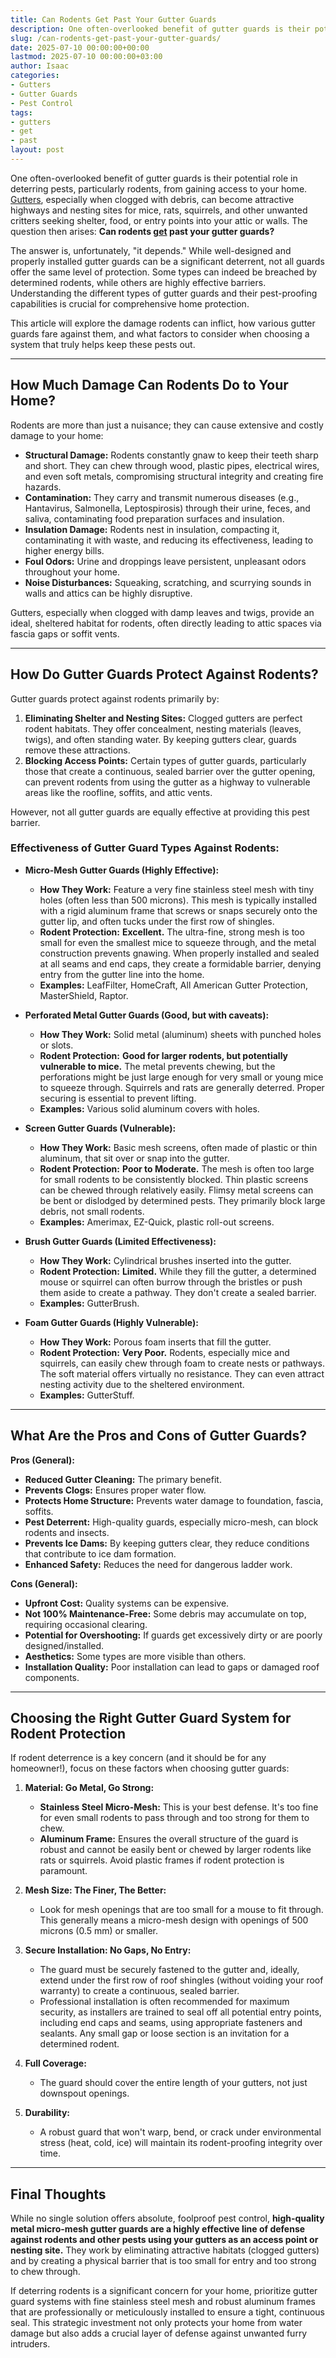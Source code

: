 ```yaml
---
title: Can Rodents Get Past Your Gutter Guards
description: One often-overlooked benefit of gutter guards is their potential role in deterring pests, particularly rodents, from gaining access to your home.
slug: /can-rodents-get-past-your-gutter-guards/
date: 2025-07-10 00:00:00+00:00
lastmod: 2025-07-10 00:00:00+03:00
author: Isaac
categories:
- Gutters
- Gutter Guards
- Pest Control
tags:
- gutters
- get
- past
layout: post
---
```

One often-overlooked benefit of gutter guards is their potential role in deterring pests, particularly rodents, from gaining access to your home. [Gutters](https://pestpolicy.com/5-signs-you-need-new-gutters/), especially when clogged with debris, can become attractive highways and nesting sites for mice, rats, squirrels, and other unwanted critters seeking shelter, food, or entry points into your attic or walls. The question then arises: **Can rodents [get](https://pestpolicy.com/can-cats-get-fleas-in-the-winter/) past your gutter guards?**

The answer is, unfortunately, "it depends." While well-designed and properly installed gutter guards can be a significant deterrent, not all guards offer the same level of protection. Some types can indeed be breached by determined rodents, while others are highly effective barriers. Understanding the different types of gutter guards and their pest-proofing capabilities is crucial for comprehensive home protection.

This article will explore the damage rodents can inflict, how various gutter guards fare against them, and what factors to consider when choosing a system that truly helps keep these pests out.

---

## How Much Damage Can Rodents Do to Your Home?

Rodents are more than just a nuisance; they can cause extensive and costly damage to your home:

* **Structural Damage:** Rodents constantly gnaw to keep their teeth sharp and short. They can chew through wood, plastic pipes, electrical wires, and even soft metals, compromising structural integrity and creating fire hazards.
* **Contamination:** They carry and transmit numerous diseases (e.g., Hantavirus, Salmonella, Leptospirosis) through their urine, feces, and saliva, contaminating food preparation surfaces and insulation.
* **Insulation Damage:** Rodents nest in insulation, compacting it, contaminating it with waste, and reducing its effectiveness, leading to higher energy bills.
* **Foul Odors:** Urine and droppings leave persistent, unpleasant odors throughout your home.
* **Noise Disturbances:** Squeaking, scratching, and scurrying sounds in walls and attics can be highly disruptive.

Gutters, especially when clogged with damp leaves and twigs, provide an ideal, sheltered habitat for rodents, often directly leading to attic spaces via fascia gaps or soffit vents.

---

## How Do Gutter Guards Protect Against Rodents?

Gutter guards protect against rodents primarily by:

1.  **Eliminating Shelter and Nesting Sites:** Clogged gutters are perfect rodent habitats. They offer concealment, nesting materials (leaves, twigs), and often standing water. By keeping gutters clear, guards remove these attractions.
2.  **Blocking Access Points:** Certain types of gutter guards, particularly those that create a continuous, sealed barrier over the gutter opening, can prevent rodents from using the gutter as a highway to vulnerable areas like the roofline, soffits, and attic vents.

However, not all gutter guards are equally effective at providing this pest barrier.

### Effectiveness of Gutter Guard Types Against Rodents:

* **Micro-Mesh Gutter Guards (Highly Effective):**
    * **How They Work:** Feature a very fine stainless steel mesh with tiny holes (often less than 500 microns). This mesh is typically installed with a rigid aluminum frame that screws or snaps securely onto the gutter lip, and often tucks under the first row of shingles.
    * **Rodent Protection:** **Excellent.** The ultra-fine, strong mesh is too small for even the smallest mice to squeeze through, and the metal construction prevents gnawing. When properly installed and sealed at all seams and end caps, they create a formidable barrier, denying entry from the gutter line into the home.
    * **Examples:** LeafFilter, HomeCraft, All American Gutter Protection, MasterShield, Raptor.

* **Perforated Metal Gutter Guards (Good, but with caveats):**
    * **How They Work:** Solid metal (aluminum) sheets with punched holes or slots.
    * **Rodent Protection:** **Good for larger rodents, but potentially vulnerable to mice.** The metal prevents chewing, but the perforations might be just large enough for very small or young mice to squeeze through. Squirrels and rats are generally deterred. Proper securing is essential to prevent lifting.
    * **Examples:** Various solid aluminum covers with holes.

* **Screen Gutter Guards (Vulnerable):**
    * **How They Work:** Basic mesh screens, often made of plastic or thin aluminum, that sit over or snap into the gutter.
    * **Rodent Protection:** **Poor to Moderate.** The mesh is often too large for small rodents to be consistently blocked. Thin plastic screens can be chewed through relatively easily. Flimsy metal screens can be bent or dislodged by determined pests. They primarily block large debris, not small rodents.
    * **Examples:** Amerimax, EZ-Quick, plastic roll-out screens.

* **Brush Gutter Guards (Limited Effectiveness):**
    * **How They Work:** Cylindrical brushes inserted into the gutter.
    * **Rodent Protection:** **Limited.** While they fill the gutter, a determined mouse or squirrel can often burrow through the bristles or push them aside to create a pathway. They don't create a sealed barrier.
    * **Examples:** GutterBrush.

* **Foam Gutter Guards (Highly Vulnerable):**
    * **How They Work:** Porous foam inserts that fill the gutter.
    * **Rodent Protection:** **Very Poor.** Rodents, especially mice and squirrels, can easily chew through foam to create nests or pathways. The soft material offers virtually no resistance. They can even attract nesting activity due to the sheltered environment.
    * **Examples:** GutterStuff.

---

## What Are the Pros and Cons of Gutter Guards?

**Pros (General):**

* **Reduced Gutter Cleaning:** The primary benefit.
* **Prevents Clogs:** Ensures proper water flow.
* **Protects Home Structure:** Prevents water damage to foundation, fascia, soffits.
* **Pest Deterrent:** High-quality guards, especially micro-mesh, can block rodents and insects.
* **Prevents Ice Dams:** By keeping gutters clear, they reduce conditions that contribute to ice dam formation.
* **Enhanced Safety:** Reduces the need for dangerous ladder work.

**Cons (General):**

* **Upfront Cost:** Quality systems can be expensive.
* **Not 100% Maintenance-Free:** Some debris may accumulate on top, requiring occasional clearing.
* **Potential for Overshooting:** If guards get excessively dirty or are poorly designed/installed.
* **Aesthetics:** Some types are more visible than others.
* **Installation Quality:** Poor installation can lead to gaps or damaged roof components.

---

## Choosing the Right Gutter Guard System for Rodent Protection

If rodent deterrence is a key concern (and it should be for any homeowner!), focus on these factors when choosing gutter guards:

1.  **Material: Go Metal, Go Strong:**
    * **Stainless Steel Micro-Mesh:** This is your best defense. It's too fine for even small rodents to pass through and too strong for them to chew.
    * **Aluminum Frame:** Ensures the overall structure of the guard is robust and cannot be easily bent or chewed by larger rodents like rats or squirrels. Avoid plastic frames if rodent protection is paramount.

2.  **Mesh Size: The Finer, The Better:**
    * Look for mesh openings that are too small for a mouse to fit through. This generally means a micro-mesh design with openings of 500 microns (0.5 mm) or smaller.

3.  **Secure Installation: No Gaps, No Entry:**
    * The guard must be securely fastened to the gutter and, ideally, extend under the first row of roof shingles (without voiding your roof warranty) to create a continuous, sealed barrier.
    * Professional installation is often recommended for maximum security, as installers are trained to seal off all potential entry points, including end caps and seams, using appropriate fasteners and sealants. Any small gap or loose section is an invitation for a determined rodent.

4.  **Full Coverage:**
    * The guard should cover the entire length of your gutters, not just downspout openings.

5.  **Durability:**
    * A robust guard that won't warp, bend, or crack under environmental stress (heat, cold, ice) will maintain its rodent-proofing integrity over time.

---

## Final Thoughts

While no single solution offers absolute, foolproof pest control, **high-quality metal micro-mesh gutter guards are a highly effective line of defense against rodents and other pests using your gutters as an access point or nesting site.** They work by eliminating attractive habitats (clogged gutters) and by creating a physical barrier that is too small for entry and too strong to chew through.

If deterring rodents is a significant concern for your home, prioritize gutter guard systems with fine stainless steel mesh and robust aluminum frames that are professionally or meticulously installed to ensure a tight, continuous seal. This strategic investment not only protects your home from water damage but also adds a crucial layer of defense against unwanted furry intruders.